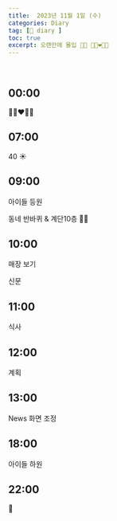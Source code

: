 ```yaml
---
title:  2023년 11월 1일 (수)
categories: Diary
tag: [📒 diary ]
toc: true
excerpt: 오랜만에 몰입 🏃🏻 👩🏻‍❤️‍👨🏻
---
```

​
## 00:00

👩🏻‍❤️‍👨🏻

## 07:00

40 ☀️

## 09:00

아이들 등원

동네 반바퀴 & 계단10층 🏃🏻

## 10:00

매장 보기

신문

## 11:00

식사

## 12:00

계획

## 13:00

News 화면 조정

## 18:00

아이들 하원

## 22:00

🌙

<br><br><br>